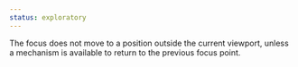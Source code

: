 ```yaml
---
status: exploratory
---
```


The focus does not move to a position outside the current viewport, unless a mechanism is available to return to the previous focus point.
